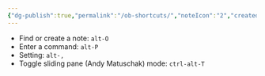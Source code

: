 ```yaml
---
{"dg-publish":true,"permalink":"/ob-shortcuts/","noteIcon":"2","created":"","updated":""}
---
```


- Find or create a note: `alt-O`
- Enter a command: `alt-P`
- Setting: `alt-,`
- Toggle sliding pane (Andy Matuschak) mode: `ctrl-alt-T`